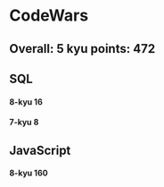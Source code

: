 # CodeWars
##  Overall: 5 kyu	 points: 472
## SQL
#### 8-kyu	16 
#### 7-kyu	8

## JavaScript
#### 8-kyu	160
